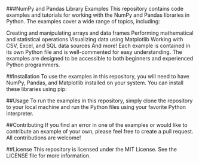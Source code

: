 ###NumPy and Pandas Library Examples
This repository contains code examples and tutorials for working with the NumPy and Pandas libraries in Python. The examples cover a wide range of topics, including:

Creating and manipulating arrays and data frames
Performing mathematical and statistical operations
Visualizing data using Matplotlib
Working with CSV, Excel, and SQL data sources
And more!
Each example is contained in its own Python file and is well-commented for easy understanding. The examples are designed to be accessible to both beginners and experienced Python programmers.

##Installation
To use the examples in this repository, you will need to have NumPy, Pandas, and Matplotlib installed on your system. You can install these libraries using pip:

##Usage
To run the examples in this repository, simply clone the repository to your local machine and run the Python files using your favorite Python interpreter. 

##Contributing
If you find an error in one of the examples or would like to contribute an example of your own, please feel free to create a pull request. All contributions are welcome!

##License
This repository is licensed under the MIT License. See the LICENSE file for more information.




